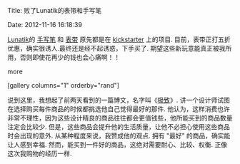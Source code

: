 Title: 败了Lunatik的表带和手写笔

Date: 2012-11-16 16:18:39

[Lunatik](https://www.lunatik.com/)的 [手写笔](https://www.lunatik.com/products/touch-pen?variant=38) 和 [表带](https://www.lunatik.com/products/lunatik?variant=28) 原先都是在 [kickstarter](http://kickstarter.com) 上的项目. 目前，表带正打五折优惠，确实很诱人.最终还是经不起诱惑，下手买了. 期望这些新玩意能真正被我所用，否则即使花再少的钱也会心痛啊！！

more

[gallery columns="1" orderby="rand"]

说到这里，我想起了前两天看到的一篇博文，名字叫《[极致](http://www.36kr.com/p/169221.html)》. 讲一个设计师试图在选择购买每件商品的时候都挑选他自己觉得最好的那件. 他认为，这样消费也许非常不理性，因为这些设计精良的商品往往都会更值钱些，他所能买到的商品数量注定会比较少. 但是，这些商品会提升他的生活质量，让他不必担心使用这些商品时会出现的意外. 从某种程度来说，我赞成他的观点. 拥有 "最好" 的商品，确实能让人感到幸福. 然而，能买到一件好的商品，这绝对需要耐心、比较、权衡. 正像这次我购物的经历一样.
